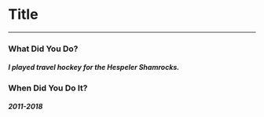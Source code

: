 <h1> Title </h1>
<hr/>
<h3>What Did You Do?</h3>
<h5>I played travel hockey for the Hespeler Shamrocks.</h5>
 
<h3>When Did You Do It?</h3>
<h5>2011-2018</h5>
